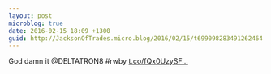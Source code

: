 ```yaml
---
layout: post
microblog: true
date: 2016-02-15 18:09 +1300
guid: http://JacksonOfTrades.micro.blog/2016/02/15/t699098283491262464.html
---
```

God damn it @DELTATRON8 #rwby [t.co/fQx0UzySF...](https://t.co/fQx0UzySFe)
